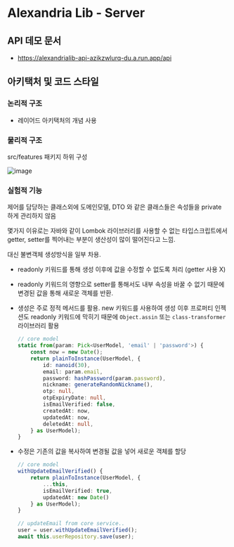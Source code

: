 # Alexandria Lib - Server

## API 데모 문서
- https://alexandrialib-api-azikzwlurq-du.a.run.app/api

## 아키택처 및 코드 스타일

### 논리적 구조
- 레이어드 아키택처의 개념 사용

### 물리적 구조

src/features 패키지 하위 구성

![image](https://github.com/photogether3/server/blob/main/public/readme-feature-structure.jpg)

### 실험적 기능
제어를 담당하는 클래스외에 도메인모델, DTO 와 같은 클래스들은 속성들을 private 하게 관리하지 않음

몇가지 이유로는 자바와 같이 Lombok 라이브러리를 사용할 수 없는 타입스크립트에서 getter, setter를 찍어내는 부분이
생산성이 많이 떨어진다고 느낌. 

대신 불변객체 생성방식을 일부 차용.
- readonly 키워드를 통해 생성 이후에 값을 수정할 수 없도록 처리 (getter 사용 X)
- readonly 키워드의 영향으로 setter를 통해서도 내부 속성을 바꿀 수 없기 때문에 변경된 값을 통해 새로운 객체를 반환. 
- 생성은 주로 정적 메서드를 활용. new 키워드를 사용하여 생성 이후 프로퍼티 인젝션도 readonly 키워드에
막히기 때문에 `Object.assin` 또는 `class-transformer` 라이브러리 활용

  ```ts
  // core model
  static from(param: Pick<UserModel, 'email' | 'password'>) {
      const now = new Date();
      return plainToInstance(UserModel, {
          id: nanoid(30),
          email: param.email,
          password: hashPassword(param.password),
          nickname: generateRandomNickname(),
          otp: null,
          otpExpiryDate: null,
          isEmailVerified: false,
          createdAt: now,
          updatedAt: now,
          deletedAt: null,
      } as UserModel);
  }
  ```
- 수정은 기존의 값을 복사하여 변경될 값을 넣어 새로운 객체를 할당
  ```ts
  // core model
  withUpdateEmailVerified() {
      return plainToInstance(UserModel, {
          ...this,
          isEmailVerified: true,
          updatedAt: new Date()
      } as UserModel);
  }
    
  // updateEmail from core service..
  user = user.withUpdateEmailVerified();
  await this.userRepository.save(user);
  ```
